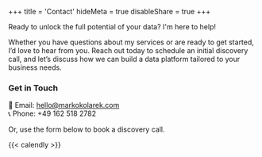 +++
title = 'Contact'
hideMeta = true
disableShare = true
+++

Ready to unlock the full potential of your data? I'm here to help!

Whether you have questions about my services or are ready to get started, I’d love to hear from you. Reach out today to schedule an initial discovery call, and let’s discuss how we can build a data platform tailored to your business needs.


### Get in Touch

📧 Email: hello@markokolarek.com  
📞 Phone: +49 162 518 2782  

Or, use the form below to book a discovery call.

{{< calendly >}}
